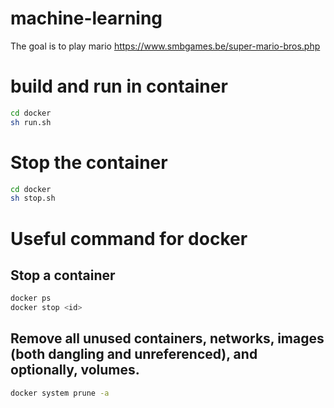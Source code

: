 # machine-learning

The goal is to play mario
https://www.smbgames.be/super-mario-bros.php

# build and run in container

```sh
cd docker
sh run.sh
```

# Stop the container

```sh
cd docker
sh stop.sh
```

# Useful command for docker

## Stop a container

```sh
docker ps
docker stop <id>
```

## Remove all unused containers, networks, images (both dangling and unreferenced), and optionally, volumes.

```sh
docker system prune -a
```
